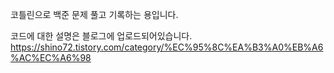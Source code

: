 코틀린으로 백준 문제 풀고 기록하는 용입니다.

코드에 대한 설명은 블로그에 업로드되어있습니다.
https://shino72.tistory.com/category/%EC%95%8C%EA%B3%A0%EB%A6%AC%EC%A6%98
